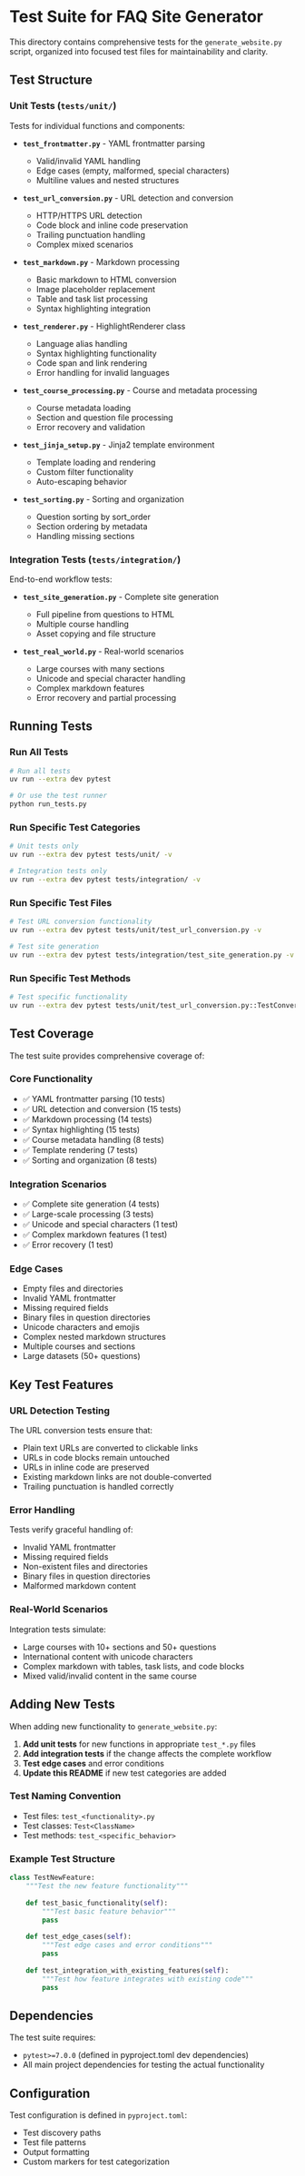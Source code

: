 # Test Suite for FAQ Site Generator

This directory contains comprehensive tests for the `generate_website.py` script, organized into focused test files for maintainability and clarity.

## Test Structure

### Unit Tests (`tests/unit/`)
Tests for individual functions and components:

- **`test_frontmatter.py`** - YAML frontmatter parsing
  - Valid/invalid YAML handling
  - Edge cases (empty, malformed, special characters)
  - Multiline values and nested structures

- **`test_url_conversion.py`** - URL detection and conversion
  - HTTP/HTTPS URL detection
  - Code block and inline code preservation  
  - Trailing punctuation handling
  - Complex mixed scenarios

- **`test_markdown.py`** - Markdown processing
  - Basic markdown to HTML conversion
  - Image placeholder replacement
  - Table and task list processing
  - Syntax highlighting integration

- **`test_renderer.py`** - HighlightRenderer class
  - Language alias handling
  - Syntax highlighting functionality
  - Code span and link rendering
  - Error handling for invalid languages

- **`test_course_processing.py`** - Course and metadata processing
  - Course metadata loading
  - Section and question file processing
  - Error recovery and validation

- **`test_jinja_setup.py`** - Jinja2 template environment
  - Template loading and rendering
  - Custom filter functionality
  - Auto-escaping behavior

- **`test_sorting.py`** - Sorting and organization
  - Question sorting by sort_order
  - Section ordering by metadata
  - Handling missing sections

### Integration Tests (`tests/integration/`)
End-to-end workflow tests:

- **`test_site_generation.py`** - Complete site generation
  - Full pipeline from questions to HTML
  - Multiple course handling
  - Asset copying and file structure

- **`test_real_world.py`** - Real-world scenarios
  - Large courses with many sections
  - Unicode and special character handling
  - Complex markdown features
  - Error recovery and partial processing

## Running Tests

### Run All Tests
```bash
# Run all tests
uv run --extra dev pytest

# Or use the test runner
python run_tests.py
```

### Run Specific Test Categories
```bash
# Unit tests only
uv run --extra dev pytest tests/unit/ -v

# Integration tests only  
uv run --extra dev pytest tests/integration/ -v
```

### Run Specific Test Files
```bash
# Test URL conversion functionality
uv run --extra dev pytest tests/unit/test_url_conversion.py -v

# Test site generation
uv run --extra dev pytest tests/integration/test_site_generation.py -v
```

### Run Specific Test Methods
```bash
# Test specific functionality
uv run --extra dev pytest tests/unit/test_url_conversion.py::TestConvertPlainUrlsToLinks::test_preserve_urls_in_code_blocks -v
```

## Test Coverage

The test suite provides comprehensive coverage of:

### Core Functionality
- ✅ YAML frontmatter parsing (10 tests)
- ✅ URL detection and conversion (15 tests)
- ✅ Markdown processing (14 tests)
- ✅ Syntax highlighting (15 tests)
- ✅ Course metadata handling (8 tests)
- ✅ Template rendering (7 tests)
- ✅ Sorting and organization (8 tests)

### Integration Scenarios
- ✅ Complete site generation (4 tests)
- ✅ Large-scale processing (3 tests)
- ✅ Unicode and special characters (1 test)
- ✅ Complex markdown features (1 test)
- ✅ Error recovery (1 test)

### Edge Cases
- Empty files and directories
- Invalid YAML frontmatter
- Missing required fields
- Binary files in question directories
- Unicode characters and emojis
- Complex nested markdown structures
- Multiple courses and sections
- Large datasets (50+ questions)

## Key Test Features

### URL Detection Testing
The URL conversion tests ensure that:
- Plain text URLs are converted to clickable links
- URLs in code blocks remain untouched
- URLs in inline code are preserved
- Existing markdown links are not double-converted
- Trailing punctuation is handled correctly

### Error Handling
Tests verify graceful handling of:
- Invalid YAML frontmatter
- Missing required fields
- Non-existent files and directories
- Binary files in question directories
- Malformed markdown content

### Real-World Scenarios
Integration tests simulate:
- Large courses with 10+ sections and 50+ questions
- International content with unicode characters
- Complex markdown with tables, task lists, and code blocks
- Mixed valid/invalid content in the same course

## Adding New Tests

When adding new functionality to `generate_website.py`:

1. **Add unit tests** for new functions in appropriate `test_*.py` files
2. **Add integration tests** if the change affects the complete workflow
3. **Test edge cases** and error conditions
4. **Update this README** if new test categories are added

### Test Naming Convention
- Test files: `test_<functionality>.py`
- Test classes: `Test<ClassName>`
- Test methods: `test_<specific_behavior>`

### Example Test Structure
```python
class TestNewFeature:
    """Test the new feature functionality"""
    
    def test_basic_functionality(self):
        """Test basic feature behavior"""
        pass
        
    def test_edge_cases(self):
        """Test edge cases and error conditions"""
        pass
        
    def test_integration_with_existing_features(self):
        """Test how feature integrates with existing code"""
        pass
```

## Dependencies

The test suite requires:
- `pytest>=7.0.0` (defined in pyproject.toml dev dependencies)
- All main project dependencies for testing the actual functionality

## Configuration

Test configuration is defined in `pyproject.toml`:
- Test discovery paths
- Test file patterns
- Output formatting
- Custom markers for test categorization